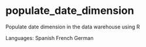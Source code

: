 # populate_date_dimension
Populate date dimension in the data warehouse using R

Languages:
Spanish
French
German
